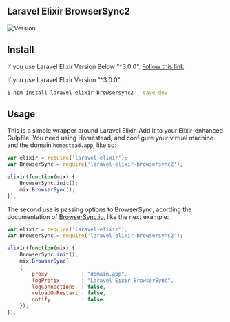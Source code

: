 ## Laravel Elixir BrowserSync2

![Version](https://img.shields.io/npm/v/laravel-elixir-browsersync2.svg?style=flat-square)


## Install

If you use Laravel Elixir Version Below "^3.0.0". [Follow this link](https://github.com/anheru88/laravel-elixir-browser-sync)


If you use Laravel Elixir Version "^3.0.0". 

```sh
$ npm install laravel-elixir-browsersync2 --save-dev
```

## Usage

This is a simple wrapper around Laravel Elixir. Add it to your Elixir-enhanced Gulpfile. You need using Homestead, and configure your virtual machine and the domain `homestead.app`, like so: 

```javascript
var elixir = require('laravel-elixir');
var BrowserSync = require('laravel-elixir-browsersync2');

elixir(function(mix) {
	BrowserSync.init();
	mix.BrowserSync();
});
```

The second use is passing options to BrowserSync, acording the documentation of [BrowserSync.io](http://www.browsersync.io/docs/options/), like the next example:

```javascript
var elixir = require('laravel-elixir');
var BrowserSync = require('laravel-elixir-browsersync2');

elixir(function(mix) {
	BrowserSync.init();
	mix.BrowserSync(
	{
		proxy 			: "domain.app",
        logPrefix		: "Laravel Eixir BrowserSync",
        logConnections	: false,
        reloadOnRestart : false,
        notify 			: false
	});
});
```